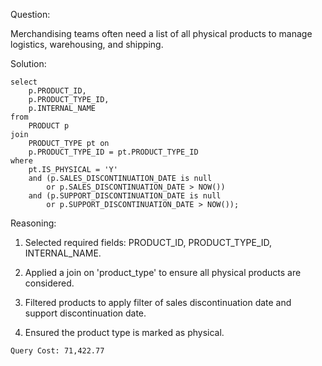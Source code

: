 Question: 

Merchandising teams often need a list of all physical products to manage logistics, warehousing, and shipping.

Solution:
```
select
	p.PRODUCT_ID,
	p.PRODUCT_TYPE_ID,
	p.INTERNAL_NAME
from
	PRODUCT p
join 
    PRODUCT_TYPE pt on
	p.PRODUCT_TYPE_ID = pt.PRODUCT_TYPE_ID
where
	pt.IS_PHYSICAL = 'Y'
	and (p.SALES_DISCONTINUATION_DATE is null
		or p.SALES_DISCONTINUATION_DATE > NOW())
	and (p.SUPPORT_DISCONTINUATION_DATE is null
		or p.SUPPORT_DISCONTINUATION_DATE > NOW());
```

 Reasoning:
 
1. Selected required fields: PRODUCT_ID, PRODUCT_TYPE_ID, INTERNAL_NAME.

2. Applied a join on 'product_type' to ensure all physical products are considered.
   
3. Filtered products to apply filter of sales discontinuation date and support discontinuation date.
   
4. Ensured the product type is marked as physical.

```
Query Cost: 71,422.77
```
